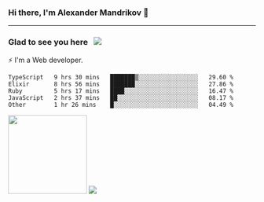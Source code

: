 ### Hi there, I'm Alexander Mandrikov 👋

- - -

### Glad to see you here &nbsp; ![](https://komarev.com/ghpvc/?username=nunsez&color=blue&label=visitors)

⚡ I'm a Web developer.

<!--✨ My GitHub <a href="https://nunsez.github.io/" target="_blank">resume link</a>-->

<!--
**nunsez/nunsez** is a ✨ _special_ ✨ repository because its `README.md` (this file) appears on your GitHub profile.

Here are some ideas to get you started:

- 🔭 I’m currently working on ...
- 🌱 I’m currently learning ...
- 👯 I’m looking to collaborate on ...
- 🤔 I’m looking for help with ...
- 💬 Ask me about ...
- 📫 How to reach me: ...
- 😄 Pronouns: ...
- ⚡ Fun fact: ...
-->


<!--START_SECTION:waka-->

```text
TypeScript   9 hrs 30 mins   ███████▒░░░░░░░░░░░░░░░░░   29.60 %
Elixir       8 hrs 56 mins   ███████░░░░░░░░░░░░░░░░░░   27.86 %
Ruby         5 hrs 17 mins   ████░░░░░░░░░░░░░░░░░░░░░   16.47 %
JavaScript   2 hrs 37 mins   ██░░░░░░░░░░░░░░░░░░░░░░░   08.17 %
Other        1 hr 26 mins    █░░░░░░░░░░░░░░░░░░░░░░░░   04.49 %
```

<!--END_SECTION:waka-->

<span>
<img height="160em" src="https://github-readme-stats-nunsez.vercel.app/api?username=nunsez&show_icons=true&count_private=true&hide_border=true&hide=issues" />
<img src="https://github-readme-stats-nunsez.vercel.app/api/top-langs/?username=nunsez&layout=compact&hide_border=true" />
</span>

<!--
[![willianrod's wakatime stats](https://github-readme-stats.vercel.app/api/wakatime?username=nunsez&hide_border=true)](https://github.com/anuraghazra/github-readme-stats)
-->
